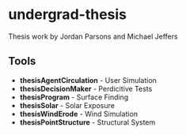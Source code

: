 # undergrad-thesis
Thesis work by Jordan Parsons and Michael Jeffers

## Tools
- **thesisAgentCirculation** - User Simulation
- **thesisDecisionMaker** - Perdicitive Tests
- **thesisProgram** - Surface Finding
- **thesisSolar** - Solar Exposure
- **thesisWindErode** - Wind Simulation
- **thesisPointStructure** - Structural System
